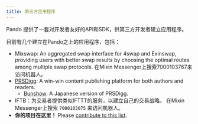 ```yaml
---
title: 第三方应用程序
---
```


Pando 提供了一套对开发者友好的API和SDK，供第三方开发者建立应用程序。

目前有几个建立在Pando之上的应用程序，包括：

- Mixswap: An aggregated swap interface for 4swap and Exinswap, providing users with better swap results by choosing the optimal routes among multiple swap protocols. 在Mixin Messenger上搜索7000103767来访问机器人。
- [PRSDigg](https://prsdigg.com): A win-win content publishing platform for both authors and readers.
  - [Bunshow](https://bunshow.jp/): A Japanese version of PRSDigg.
- IFTB：为交易者提供类似IFTTT的服务，以建立自己的交易战略。 在Mixin Messenger上搜索 `7000103075`  来访问机器人。
- **你的项目在这里！** Please [contribute to this list](https://github.com/fox-one/docs.pando.im/blob/master/docs/apps/3rd-party.md).